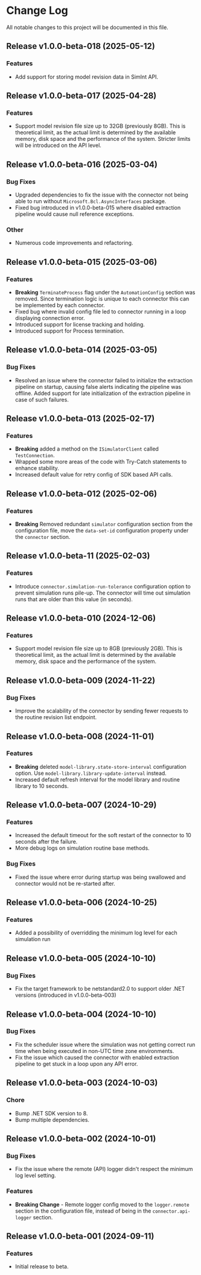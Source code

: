 # Change Log

All notable changes to this project will be documented in this file.

## Release v1.0.0-beta-018 (2025-05-12)

### Features

* Add support for storing model revision data in SimInt API.

## Release v1.0.0-beta-017 (2025-04-28)

### Features

* Support model revision file size up to 32GB (previously 8GB). This is theoretical limit, as the actual limit is determined by the available memory, disk space and the performance of the system. Stricter limits will be introduced on the API level.

## Release v1.0.0-beta-016 (2025-03-04)

### Bug Fixes

* Upgraded dependencies to fix the issue with the connector not being able to run without `Microsoft.Bcl.AsyncInterfaces` package.
* Fixed bug introduced in v1.0.0-beta-015 where disabled extraction pipeline would cause null reference exceptions.

### Other

* Numerous code improvements and refactoring.

## Release v1.0.0-beta-015 (2025-03-06)

### Features

* **Breaking** `TerminateProcess` flag under the `AutomationConfig` section was removed. Since termination logic is unique to each connector this can be implemented by each connector.
* Fixed bug where invalid config file led to connector running in a loop displaying connection error.
* Introduced support for license tracking and holding.
* Introduced support for Process termination.

## Release v1.0.0-beta-014 (2025-03-05)

### Bug Fixes

* Resolved an issue where the connector failed to initialize the extraction pipeline on startup, causing false alerts indicating the pipeline was offline. Added support for late initialization of the extraction pipeline in case of such failures.

## Release v1.0.0-beta-013 (2025-02-17)

### Features

* **Breaking** added a method on the `ISimulatorClient` called `TestConnection`. 
* Wrapped some more areas of the code with Try-Catch statements to enhance stability.
* Increased default value for retry config of SDK based API calls.

## Release v1.0.0-beta-012 (2025-02-06)

### Features

* **Breaking** Removed redundant `simulator` configuration section from the configuration file, move the `data-set-id` configuration property under the `connector` section.

## Release v1.0.0-beta-11 (2025-02-03)

### Features

* Introduce `connector.simulation-run-tolerance` configuration option to prevent simulation runs pile-up. The connector will time out simulation runs that are older than this value (in seconds).

## Release v1.0.0-beta-010 (2024-12-06)

### Features

* Support model revision file size up to 8GB (previously 2GB). This is theoretical limit, as the actual limit is determined by the available memory, disk space and the performance of the system.

## Release v1.0.0-beta-009 (2024-11-22)

### Bug Fixes

* Improve the scalability of the connector by sending fewer requests to the routine revision list endpoint.


## Release v1.0.0-beta-008 (2024-11-01)

### Features

* **Breaking** deleted `model-library.state-store-interval` configuration option. Use `model-library.library-update-interval` instead.
* Increased default refresh interval for the model library and routine library to 10 seconds.


## Release v1.0.0-beta-007 (2024-10-29)

### Features

* Increased the default timeout for the soft restart of the connector to 10 seconds after the failure.
* More debug logs on simulation routine base methods.

### Bug Fixes

* Fixed the issue where error during startup was being swallowed and connector would not be re-started after.


## Release v1.0.0-beta-006 (2024-10-25)

### Features

* Added a possibility of overridding the minimum log level for each simulation run

## Release v1.0.0-beta-005 (2024-10-10)

### Bug Fixes

* Fix the target framework to be netstandard2.0 to support older .NET versions (introduced in v1.0.0-beta-003)


## Release v1.0.0-beta-004 (2024-10-10)

### Bug Fixes

* Fix the scheduler issue where the simulation was not getting correct run time when being executed in non-UTC time zone environments.
* Fix the issue which caused the connector with enabled extraction pipeline to get stuck in a loop upon any API error.


## Release v1.0.0-beta-003 (2024-10-03)

### Chore

* Bump .NET SDK version to 8.
* Bump multiple dependencies.


## Release v1.0.0-beta-002 (2024-10-01)

### Bug Fixes

* Fix the issue where the remote (API) logger didn't respect the minimum log level setting.

### Features

* **Breaking Change** - Remote logger config moved to the `logger.remote` section in the configuration file, instead of being in the `connector.api-logger` section.


## Release v1.0.0-beta-001 (2024-09-11)

### Features

* Initial release to beta.
